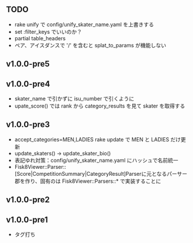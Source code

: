 
## TODO
- rake unify で config/unify_skater_name.yaml を上書きする
- set :filter_keys でいいのか？
- partial table_headers
- ペア、アイスダンスで '/' を含むと splat_to_params が機能しない

## v1.0.0-pre5

## v1.0.0-pre4
- skater\_name で引かずに isu_number で引くように
- upate_score() では rank から category_results を見て skater を取得する

## v1.0.0-pre3
- accept_categories=MEN,LADIES rake update で MEN と LADIES だけ更新
- update_skaters() -> update_skater_bio()
- 表記ゆれ対策：config/unify\_skater_name.yaml にハッシュで名前統一
- Fisk8Viewer::Parser::[Score|CompetitionSummary|CategoryResult]Parserに元となるパーサー郡を作り、固有のは Fisk8Viewer::Parsers::* で実装することに

## v1.0.0-pre2

## v1.0.0-pre1
- タグ打ち
